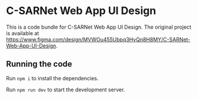 
  # C-SARNet Web App UI Design

  This is a code bundle for C-SARNet Web App UI Design. The original project is available at https://www.figma.com/design/MVWOu455Ubpq3HyQn8H8MY/C-SARNet-Web-App-UI-Design.

  ## Running the code

  Run `npm i` to install the dependencies.

  Run `npm run dev` to start the development server.
  